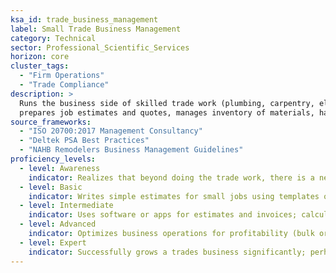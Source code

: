 ```yaml
---  
ksa_id: trade_business_management  
label: Small Trade Business Management  
category: Technical  
sector: Professional_Scientific_Services  
horizon: core  
cluster_tags:
  - "Firm Operations"
  - "Trade Compliance"
description: >  
  Runs the business side of skilled trade work (plumbing, carpentry, electrical contracting, etc.);  
  prepares job estimates and quotes, manages inventory of materials, handles scheduling and customer communication, issues invoices and takes payment, and ensures compliance with licensing and insurance requirements for the trade.  
source_frameworks:
  - "ISO 20700:2017 Management Consultancy"
  - "Deltek PSA Best Practices" 
  - "NAHB Remodelers Business Management Guidelines"  
proficiency_levels:  
  - level: Awareness  
    indicator: Realizes that beyond doing the trade work, there is a need to handle paperwork, money, and customers; knows very basic terms like “estimate” or “permit”; tracks billable hours; identifies engagement lifecycle.  
  - level: Basic  
    indicator: Writes simple estimates for small jobs using templates or past experience; keeps receipts and notes in a notebook; generates invoice; stores contract; checks export-control lists; schedules appointments in a basic calendar; communicates with clients by phone about work timing and cost in a courteous manner.  
  - level: Intermediate  
    indicator: Uses software or apps for estimates and invoices; calculates costs (materials, labor) with reasonable accuracy for bids; keeps track of expenses and revenue for each project; monitors utilisation; forecasts pipeline; manages key-person risk; maintains necessary licenses and insurance and pulls permits when required; coordinates a few jobs at once without missing deadlines.  
  - level: Advanced  
    indicator: Optimizes business operations for profitability (bulk ordering materials, adjusting pricing strategies); manages a small team or subcontractors if needed; employs a CRM or job management software to handle client relationships and scheduling; ensures full compliance with building codes and business regulations; markets the business via word-of-mouth and online presence.  
  - level: Expert  
    indicator: Successfully grows a trades business significantly; perhaps expands services or opens additional branches; actively engages with trade associations (like NAHB) for best practices; mentors younger tradespeople in business skills; maintains a stellar local reputation for both craftsmanship and professionalism, influencing standards in the trade community.  
---  
```


